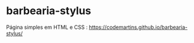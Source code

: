 # barbearia-stylus
Página  simples  em HTML e CSS : https://codemartins.github.io/barbearia-stylus/
